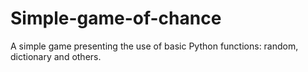 # Simple-game-of-chance
A simple game presenting the use of basic Python functions: random, dictionary and others.
